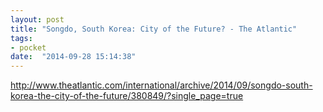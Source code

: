 ```yaml
---
layout: post
title: "Songdo, South Korea: City of the Future? - The Atlantic"
tags:
- pocket
date:  "2014-09-28 15:14:38"
---
```


http://www.theatlantic.com/international/archive/2014/09/songdo-south-korea-the-city-of-the-future/380849/?single_page=true

